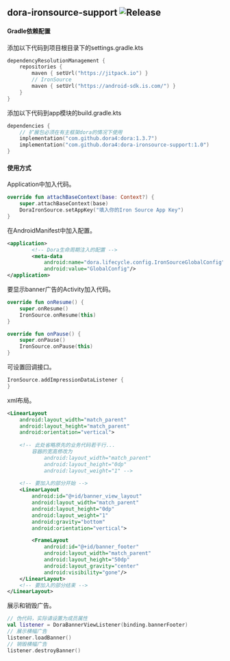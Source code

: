 dora-ironsource-support
![Release](https://jitpack.io/v/dora4/dora-ironsource-support.svg)
--------------------------------

#### Gradle依赖配置

添加以下代码到项目根目录下的settings.gradle.kts
```kotlin
dependencyResolutionManagement {
    repositories {
        maven { setUrl("https://jitpack.io") }
        // IronSource
        maven { setUrl("https://android-sdk.is.com/") }
    }
}
```

添加以下代码到app模块的build.gradle.kts
```kotlin
dependencies {
    // 扩展包必须在有主框架dora的情况下使用
    implementation("com.github.dora4:dora:1.3.7")
    implementation("com.github.dora4:dora-ironsource-support:1.0")
}
```

#### 使用方式

Application中加入代码。
```kotlin
override fun attachBaseContext(base: Context?) {
    super.attachBaseContext(base)
    DoraIronSource.setAppKey("填入你的Iron Source App Key")
}
```

在AndroidManifest中加入配置。
```xml
<application>
        <!-- Dora生命周期注入的配置 -->
        <meta-data
            android:name="dora.lifecycle.config.IronSourceGlobalConfig"
            android:value="GlobalConfig"/>
</application>
```

要显示banner广告的Activity加入代码。
```kotlin
override fun onResume() {
    super.onResume()
    IronSource.onResume(this)
}

override fun onPause() {
    super.onPause()
    IronSource.onPause(this)
}
```

可设置回调接口。
```kotlin
IronSource.addImpressionDataListener {
}
```

xml布局。
```xml
<LinearLayout
    android:layout_width="match_parent"
    android:layout_height="match_parent"
    android:orientation="vertical">
    
    <!-- 此处省略原先的业务代码若干行...
        容器的宽高修改为
            android:layout_width="match_parent"
            android:layout_height="0dp"
            android:layout_weight="1" -->
    
    <!-- 要加入的部分开始 -->
    <LinearLayout
        android:id="@+id/banner_view_layout"
        android:layout_width="match_parent"
        android:layout_height="0dp"
        android:layout_weight="1"
        android:gravity="bottom"
        android:orientation="vertical">

        <FrameLayout
            android:id="@+id/banner_footer"
            android:layout_width="match_parent"
            android:layout_height="50dp"
            android:layout_gravity="center"
            android:visibility="gone"/>
    </LinearLayout>
    <!-- 要加入的部分结束 -->
</LinearLayout>
```

展示和销毁广告。
```kotlin
// 伪代码，实际请设置为成员属性
val listener = DoraBannerViewListener(binding.bannerFooter)
// 展示横幅广告
listener.loadBanner()
// 销毁横幅广告
listener.destroyBanner()
```
